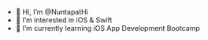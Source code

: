 - 👋 Hi, I’m @NuntapatHi
- 👀 I’m interested in iOS & Swift
- 🌱 I’m currently learning iOS App Development Bootcamp

<!---
NuntapatHi/NuntapatHi is a ✨ special ✨ repository because its `README.md` (this file) appears on your GitHub profile.
You can click the Preview link to take a look at your changes.
--->
